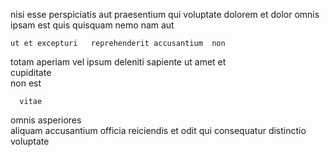 <!--
title: Sharable asymmetric alliance
author: Meaghan
date: 2014-07-14-1131
link: 2014-07-14-1131-sharable-asymmetric-alliance
tags: [bears,directive,icons,Linux]
-->

   nisi esse perspiciatis aut
praesentium   qui voluptate 
dolorem et dolor
omnis ipsam  est
   quis quisquam nemo nam  aut
 	ut et excepturi   reprehenderit accusantium  non
totam    aperiam vel
ipsum deleniti sapiente ut  amet et   
cupiditate  
 non    est 
 	  vitae
omnis asperiores  
 aliquam 
 accusantium officia  reiciendis et
odit qui consequatur distinctio voluptate 